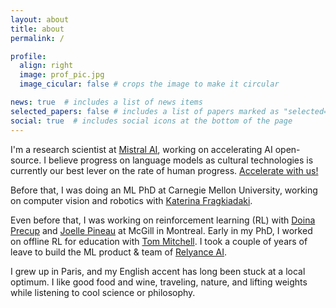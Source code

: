 ```yaml
---
layout: about
title: about
permalink: /

profile:
  align: right
  image: prof_pic.jpg
  image_cicular: false # crops the image to make it circular

news: true  # includes a list of news items
selected_papers: false # includes a list of papers marked as "selected={true}"
social: true  # includes social icons at the bottom of the page
---
```


I'm a research scientist at [Mistral AI](https://mistral.ai/), working on accelerating AI open-source. I believe progress on language models as cultural technologies is currently our best lever on the rate of human progress. [Accelerate with us!](http://jobs.lever.co/mistral)

Before that, I was doing an ML PhD at Carnegie Mellon University, working on computer vision and robotics with [Katerina Fragkiadaki](https://www.cs.cmu.edu/~katef). 

Even before that, I was working on reinforcement learning (RL) with [Doina Precup](https://www.cs.mcgill.ca/~dprecup/index.html) and [Joelle Pineau](https://www.cs.mcgill.ca/~jpineau) at McGill in Montreal. 
Early in my PhD, I worked on offline RL for education with [Tom Mitchell](http://www.cs.cmu.edu/~tom/). 
I took a couple of years of leave to build the ML product & team of [Relyance AI](https://www.relyance.ai/).

I grew up in Paris, and my English accent has long been stuck at a local optimum.
I like good food and wine, traveling, nature, and lifting weights while listening to cool science or philosophy.